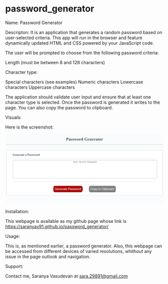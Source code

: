 # password_generator
Name:
Password Generator

Descripton:
It is an application that generates a random password based on user-selected criteria. This app will run in the browser and feature dynamically updated HTML and CSS powered by your JavaScript code.

The user will be prompted to choose from the following password criteria:


Length (must be between 8 and 128 characters)

Character type:


Special characters (see examples)
Numeric characters
Lowercase characters
Uppercase characters

The application should validate user input and ensure that at least one character type is selected. Once the password is generated it writes to the page. You can also copy the password to clipboard.

Visuals:


Here is the screenshot:

![Image1](Assets/images/screenshot.png)


Installation:

This webpage is available as my github page whose link is https://saranyav91.github.io/password_generator/

Usage:

This is, as mentioned earlier, a password generator. Also, this webpage can be accessed from different devices of varied resolutions, whithout any issue in the page outlook and navigation.

Support:

Contact me, Saranya Vasudevan at sara.29891@gmail.com